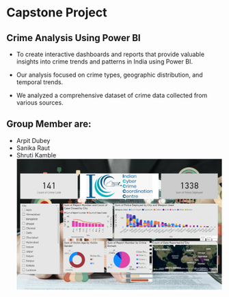 # Capstone Project

## Crime Analysis Using Power BI

- To create interactive dashboards and reports that provide valuable insights into crime trends and patterns in India using Power BI.

- Our analysis focused on crime types, geographic distribution, and temporal trends.

- We analyzed a comprehensive dataset of crime data collected from various sources.

## Group Member are:

- Arpit Dubey
- Sanika Raut
- Shruti Kamble
  ![Image Alt](https://github.com/shrutikamble25/Power_BI_Capstone_Project/blob/e401cb91bd091e305c93a1e8c749301b6b752bc4/SCREENSHOT.png)
